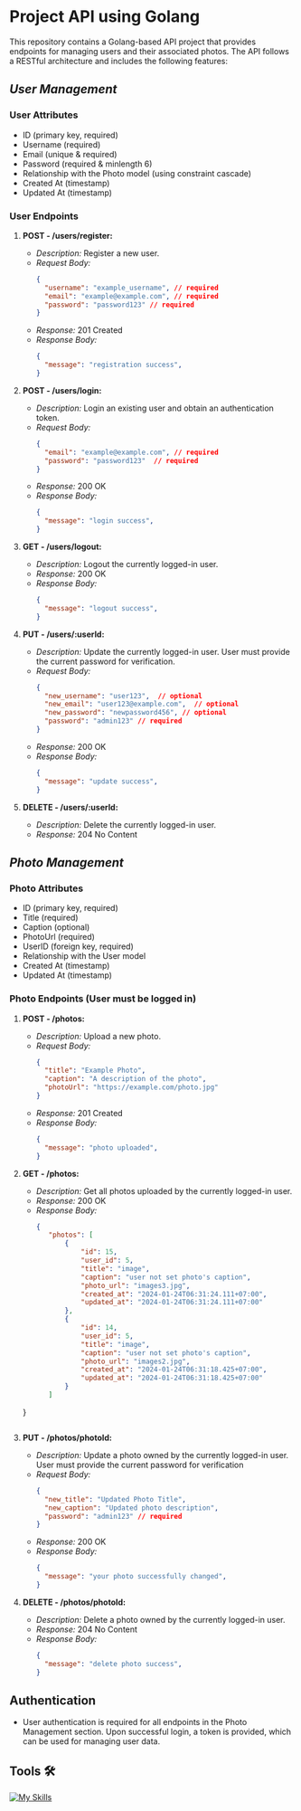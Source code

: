 # Project API using Golang

This repository contains a Golang-based API project that provides endpoints for managing users and their associated photos. The API follows a RESTful architecture and includes the following features:

## *User Management*

### User Attributes
- ID (primary key, required)
- Username (required)
- Email (unique & required)
- Password (required & minlength 6)
- Relationship with the Photo model (using constraint cascade)
- Created At (timestamp)
- Updated At (timestamp)

### User Endpoints

1. **POST - /users/register:**
   - *Description:* Register a new user.
   - *Request Body:*
     ```json
     {
       "username": "example_username", // required
       "email": "example@example.com", // required
       "password": "password123" // required
     }
     ```
   - *Response:* 201 Created
   - *Response Body:*
     ```json
     {
       "message": "registration success", 
     }
     ```

2. **POST - /users/login:**
   - *Description:* Login an existing user and obtain an authentication token.
   - *Request Body:*
     ```json
     {
       "email": "example@example.com", // required
       "password": "password123"  // required
     }
     ```
   - *Response:* 200 OK
   - *Response Body:*
     ```json
     {
       "message": "login success", 
     }
     ```
   
3. **GET - /users/logout:**
   - *Description:* Logout the currently logged-in user.
   - *Response:* 200 OK
   - *Response Body:*
     ```json
     {
       "message": "logout success", 
     }
     ```

4. **PUT - /users/:userId:**
   - *Description:* Update the currently logged-in user. User must provide the current password for verification.
   - *Request Body:*
     ```json
     {
       "new_username": "user123",  // optional
       "new_email": "user123@example.com",  // optional
       "new_password": "newpassword456", // optional
       "password": "admin123" // required
     }
     ```
   - *Response:* 200 OK
   - *Response Body:*
     ```json
     {
       "message": "update success", 
     }
     ```

5. **DELETE - /users/:userId:**
   - *Description:* Delete the currently logged-in user.
   - *Response:* 204 No Content

## *Photo Management*

### Photo Attributes
- ID (primary key, required)
- Title (required)
- Caption (optional)
- PhotoUrl (required)
- UserID (foreign key, required)
- Relationship with the User model
- Created At (timestamp)
- Updated At (timestamp)

### Photo Endpoints (User must be logged in)

1. **POST - /photos:**
   - *Description:* Upload a new photo.
   - *Request Body:*
     ```json
     {
       "title": "Example Photo",
       "caption": "A description of the photo",
       "photoUrl": "https://example.com/photo.jpg"
     }
     ```
   - *Response:* 201 Created
   - *Response Body:*
     ```json
     {
       "message": "photo uploaded", 
     }
     ```

2. **GET - /photos:**
   - *Description:* Get all photos uploaded by the currently logged-in user.
   - *Response:* 200 OK
   - *Response Body:*
     ```json
     {
        "photos": [
            {
                "id": 15,
                "user_id": 5,
                "title": "image",
                "caption": "user not set photo's caption",
                "photo_url": "images3.jpg",
                "created_at": "2024-01-24T06:31:24.111+07:00",
                "updated_at": "2024-01-24T06:31:24.111+07:00"
            },
            {
                "id": 14,
                "user_id": 5,
                "title": "image",
                "caption": "user not set photo's caption",
                "photo_url": "images2.jpg",
                "created_at": "2024-01-24T06:31:18.425+07:00",
                "updated_at": "2024-01-24T06:31:18.425+07:00"
            }
        ]
    }
     ```

3. **PUT - /photos/photoId:**
   - *Description:* Update a photo owned by the currently logged-in user. User must provide the current password for verification 
   - *Request Body:*
     ```json
     {
       "new_title": "Updated Photo Title",
       "new_caption": "Updated photo description",
       "password": "admin123" // required
     }
     ```
   - *Response:* 200 OK
   - *Response Body:*
     ```json
     {
       "message": "your photo successfully changed", 
     }
     ```

4. **DELETE - /photos/photoId:**
   - *Description:* Delete a photo owned by the currently logged-in user.
   - *Response:* 204 No Content
   - *Response Body:*
     ```json
     {
       "message": "delete photo success", 
     }
     ```

## Authentication
- User authentication is required for all endpoints in the Photo Management section. Upon successful login, a token is provided, which can be used for managing user data.

## Tools 🛠
[![My Skills](https://skillicons.dev/icons?i=go,postman,git,mysql,vscode)](https://skillicons.dev)